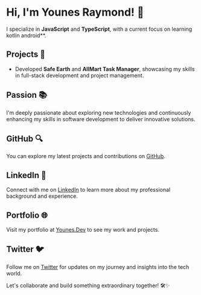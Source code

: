 # Hi, I'm Younes Raymond! 👋

I specialize in **JavaScript** and **TypeScript**, with a current focus on learning kotlin android**.

## Projects 🌱
- Developed **Safe Earth** and **AllMart Task Manager**, showcasing my skills in full-stack development and project management.

## Passion 📚
I'm deeply passionate about exploring new technologies and continuously enhancing my skills in software development to deliver innovative solutions.

## GitHub 🔍
You can explore my latest projects and contributions on [GitHub](https://github.com/younespro1317).

## LinkedIn 🔗
Connect with me on [LinkedIn](https://www.linkedin.com/in/younes-raymond-188a40241/) to learn more about my professional background and experience.

## Portfolio 🌐
Visit my portfolio at [Younes.Dev](https://itx.onrender.com/) to see my work and projects.

## Twitter 🐦
Follow me on [Twitter](https://twitter.com/younesraymond1) for updates on my journey and insights into the tech world.

Let's collaborate and build something extraordinary together! 🛠️✨

